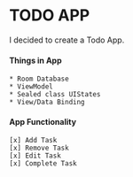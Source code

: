 # TODO APP

I decided to create a Todo App.

#### Things in App
    * Room Database
    * ViewModel
    * Sealed class UIStates
    * View/Data Binding

#### App Functionality
    [x] Add Task
    [x] Remove Task
    [x] Edit Task
    [x] Complete Task


